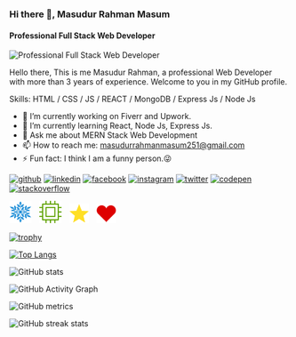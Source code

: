 ### Hi there 👋, Masudur Rahman Masum
#### Professional Full Stack Web Developer
![Professional Full Stack Web Developer](https://pbs.twimg.com/media/F1d8H4laUAI06V2?format=jpg&name=large)

Hello there,
This is me Masudur Rahman, a professional Web Developer with more than 3 years of experience. Welcome to you in my GitHub profile.  

Skills:  HTML / CSS / JS / REACT / MongoDB / Express Js / Node Js  

- 🔭 I’m currently working on Fiverr and Upwork.  
- 🌱 I’m currently learning React, Node Js, Express Js. 
- 💬 Ask me about MERN Stack Web Development 
- 📫 How to reach me: masudurrahmanmasum251@gmail.com 
- ⚡ Fun fact: I think I am a funny person.😜 


[<img src='https://cdn.jsdelivr.net/npm/simple-icons@3.0.1/icons/github.svg' alt='github' height='40'>](https://github.com/masudurrahmanmasum)  [<img src='https://cdn.jsdelivr.net/npm/simple-icons@3.0.1/icons/linkedin.svg' alt='linkedin' height='40'>](https://www.linkedin.com/in/masudurmasum/)  [<img src='https://cdn.jsdelivr.net/npm/simple-icons@3.0.1/icons/facebook.svg' alt='facebook' height='40'>](https://www.facebook.com/masum251)  [<img src='https://cdn.jsdelivr.net/npm/simple-icons@3.0.1/icons/instagram.svg' alt='instagram' height='40'>](https://www.instagram.com/masudur_masum251/)  [<img src='https://cdn.jsdelivr.net/npm/simple-icons@3.0.1/icons/twitter.svg' alt='twitter' height='40'>](https://twitter.com/Masudur150)  [<img src='https://cdn.jsdelivr.net/npm/simple-icons@3.0.1/icons/codepen.svg' alt='codepen' height='40'>](https://codepen.io/masudurrahmanmasum)  [<img src='https://cdn.jsdelivr.net/npm/simple-icons@3.0.1/icons/stackoverflow.svg' alt='stackoverflow' height='40'>](https://stackoverflow.com/users/16732213/masudur-rahman-masum)  

<a href='https://archiveprogram.github.com/'><img src='https://raw.githubusercontent.com/acervenky/animated-github-badges/master/assets/acbadge.gif' width='40' height='40'></a> <a href='https://docs.github.com/en/developers'><img src='https://raw.githubusercontent.com/acervenky/animated-github-badges/master/assets/devbadge.gif' width='40' height='40'></a> <a href='https://stars.github.com/'><img src='https://raw.githubusercontent.com/acervenky/animated-github-badges/master/assets/starbadge.gif' width='35' height='35'></a> <a href='https://docs.github.com/en/github/supporting-the-open-source-community-with-github-sponsors'><img src='https://raw.githubusercontent.com/acervenky/animated-github-badges/master/assets/sponsorbadge.gif' width='35' height='35'></a> 

[![trophy](https://github-profile-trophy.vercel.app/?username=masudurrahmanmasum)](https://github.com/ryo-ma/github-profile-trophy)

[![Top Langs](https://github-readme-stats.vercel.app/api/top-langs/?username=masudurrahmanmasum)](https://github.com/anuraghazra/github-readme-stats)

![GitHub stats](https://github-readme-stats.vercel.app/api?username=masudurrahmanmasum&show_icons=true)  

![GitHub Activity Graph](https://activity-graph.herokuapp.com/graph?username=masudurrahmanmasum)  

![GitHub metrics](https://metrics.lecoq.io/masudurrahmanmasum)  

![GitHub streak stats](https://streak-stats.demolab.com/?user=masudurrahmanmasum)  

